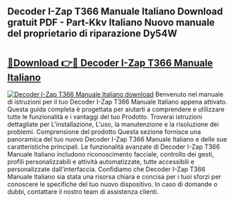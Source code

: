 ## Decoder I-Zap T366 Manuale Italiano Download gratuit PDF - Part-Kkv Italiano Nuovo manuale del proprietario di riparazione Dy54W

# <h2><a href="http://dfge020.blite.top/?on=Decoder+I-Zap+T366+Manuale+Italiano">🔗Download 👉🔴 Decoder I-Zap T366 Manuale Italiano</a></h2>

[![Decoder I-Zap T366 Manuale Italiano download](https://i.imgur.com/lujVjoI.png)](http://dfge020.blite.top/?on=Decoder+I-Zap+T366+Manuale+Italiano)
Benvenuto nel manuale di istruzioni per il tuo Decoder I-Zap T366 Manuale Italiano appena attivato. Questa guida completa è progettata per aiutarti a comprendere e utilizzare tutte le funzionalità e i vantaggi del tuo Prodotto. Troverai istruzioni dettagliate per L'installazione, L'uso, la manutenzione e la risoluzione dei problemi. Comprensione del prodotto Questa sezione fornisce una panoramica del tuo nuovo Decoder I-Zap T366 Manuale Italiano e delle sue caratteristiche principali. Le funzionalità avanzate di Decoder I-Zap T366 Manuale Italiano includono riconoscimento facciale, controllo dei gesti, profili personalizzabili e attività automatizzate, tutte accessibili e personalizzate dall'interfaccia. Confidiamo che Decoder I-Zap T366 Manuale Italiano sia stata una risorsa chiara e concisa per i tuoi sforzi per conoscere le specifiche del tuo nuovo dispositivo. In caso di domande o dubbi, contattare il nostro team di assistenza clienti.
